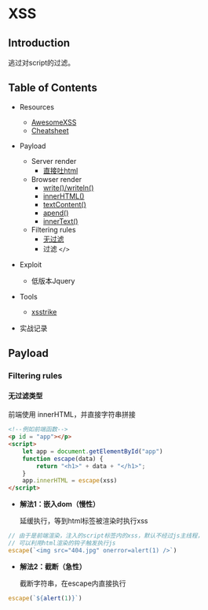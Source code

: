 # XSS

## Introduction

逃过对script的过滤。



## Table of Contents

+ Resources
  + [AwesomeXSS](https://github.com/s0md3v/AwesomeXSS)
  + [Cheatsheet](https://github.com/cure53/H5SC)
+ Payload
  + Server render
    + [直接吐html]()
  + Browser render
    + [write()/writeln()]()
    + [innerHTML()]()
    + [textContent()]()
    + [apend()]()
    + [innerText()]()
  + Filtering rules
    + [无过滤](#无过滤类型)
    + 过滤 `</>`
+ Exploit

  +  低版本Jquery
+ Tools
  + [xsstrike]()
+ 实战记录



## Payload

### Filtering rules

#### 无过滤类型

前端使用 innerHTML，并直接字符串拼接

```html
<!--例如前端函数-->
<p id = "app"></p>
<script>
    let app = document.getElementById("app")
    function escape(data) {
        return "<h1>" + data + "</h1>";
    }
    app.innerHTML = escape(xss)
</script>
```

+ **解法1：嵌入dom（慢性）**

  延缓执行，等到html标签被渲染时执行xss

```javascript
// 由于是前端渲染，注入的script标签内的xss，默认不经过js主线程，
// 可以利用html渲染的钩子触发执行js
escape(`<img src="404.jpg" onerror=alert(1) />`)
```

+ **解法2：截断（急性）**

   截断字符串，在escape内直接执行

```typescript
escape(`${alert(1)}`)
```

